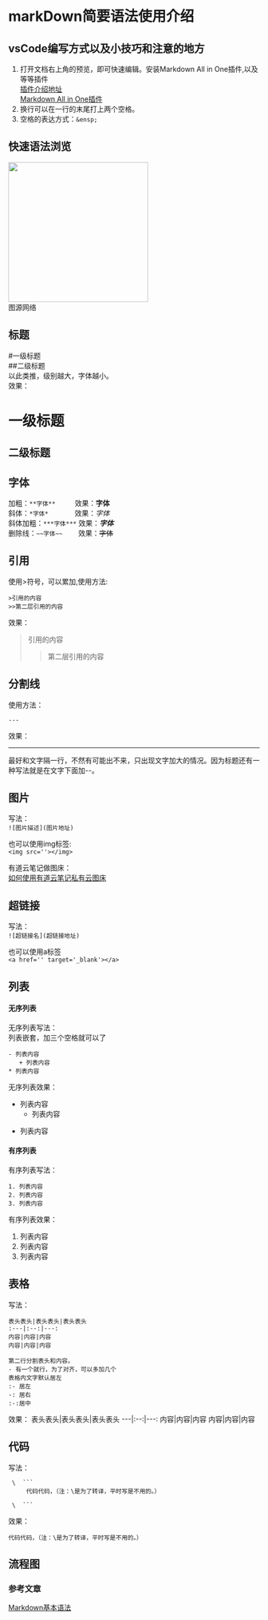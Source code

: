 # markDown简要语法使用介绍

## vsCode编写方式以及小技巧和注意的地方
1. 打开文档右上角的预览，即可快速编辑。安装Markdown All in One插件,以及等等插件  
[插件介绍地址](https://www.jianshu.com/p/0e87e0316e44)  
[Markdown All in One插件](https://www.dazhuanlan.com/2019/08/23/5d5f3617da79b/)  
2. 换行可以在一行的末尾打上两个空格。  
3. 空格的表达方式：`&ensp;`

## 快速语法浏览
<img src='https://note.youdao.com/yws/api/personal/file/WEB3969e0ab0c86959d530652d2eafa4539?method=download&shareKey=2f476050db3a35870f0b69c1396763b6' style='height: 280px'></img>  
图源网络

## 标题
#一级标题  
##二级标题  
以此类推，级别越大，字体越小。  
效果：
# 一级标题
## 二级标题  

## 字体
加粗：`**字体**` &ensp;&ensp;&ensp;&ensp;&ensp;效果：**字体**  
斜体：`*字体*` &ensp;&ensp;&ensp;&ensp;&ensp;&ensp;&ensp;效果：*字体*  
斜体加粗：`***字体***` 效果：***字体***  
删除线：`~~字体~~` &ensp;&ensp;&ensp;&ensp;效果：~~字体~~

## 引用
使用>符号，可以累加,使用方法:
```
>引用的内容
>>第二层引用的内容
```
效果：
>引用的内容
>>第二层引用的内容

## 分割线
使用方法：
```
---
```
效果：

---
最好和文字隔一行，不然有可能出不来，只出现文字加大的情况。因为标题还有一种写法就是在文字下面加--。
## 图片
写法：  
`![图片描述](图片地址)`  

也可以使用img标签:  
`<img src=''></img>`

有道云笔记做图床：  
<a href='https://blog.csdn.net/weixin_38815998/article/details/105170697' target='_blank'>如何使用有道云笔记私有云图床</a>

## 超链接
写法：  
`![超链接名](超链接地址)`  

也可以使用a标签  
`<a href='' target='_blank'></a>`

## 列表
#### 无序列表
无序列表写法：  
列表嵌套，加三个空格就可以了  
```
- 列表内容
   + 列表内容
* 列表内容
```
无序列表效果：  
- 列表内容
   + 列表内容
* 列表内容

#### 有序列表
有序列表写法：  
```
1. 列表内容
2. 列表内容
3. 列表内容
```
有序列表效果：  
1. 列表内容
2. 列表内容
3. 列表内容

## 表格
写法：
```
表头表头|表头表头|表头表头
:---|:--:|---:
内容|内容|内容
内容|内容|内容

第二行分割表头和内容。
- 有一个就行，为了对齐，可以多加几个
表格内文字默认居左
:- 居左
-: 居右
:-:居中
```
效果：
表头表头|表头表头|表头表头
---|:--:|---:
内容|内容|内容
内容|内容|内容

## 代码
写法：
```
 \  ```
     代码代码，（注：\是为了转译，平时写是不用的。）

 \  ```
```
效果：
```
代码代码，（注：\是为了转译，平时写是不用的。）
```

## 流程图

### 参考文章
[Markdown基本语法](https://www.jianshu.com/p/191d1e21f7ed/)